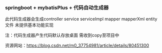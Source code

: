 ### springboot + mybatisPlus + 代码自动生成器

此代码生成器会生成controller service serviceImpl mapper mapperXml entity文件 未提供基本功能实现

注：代码生成器产生代码默认存放桌面 需收到copy至项目中

资源网站：https://blog.csdn.net/m0_37754981/article/details/80451300